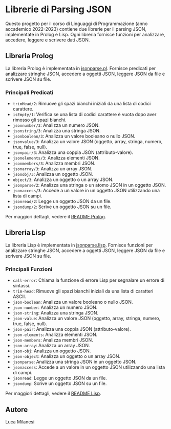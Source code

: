 # Librerie di Parsing JSON

Questo progetto per il corso di Linguaggi di Programmazione (anno accademico 2022-2023) contiene due librerie per il parsing JSON, implementate in Prolog e Lisp. Ogni libreria fornisce funzioni per analizzare, accedere, leggere e scrivere dati JSON.

## Libreria Prolog

La libreria Prolog è implementata in [jsonparse.pl](Prolog/jsonparse.pl). Fornisce predicati per analizzare stringhe JSON, accedere a oggetti JSON, leggere JSON da file e scrivere JSON su file.

### Principali Predicati

- `trimHead/2`: Rimuove gli spazi bianchi iniziali da una lista di codici carattere.
- `isEmpty/1`: Verifica se una lista di codici carattere è vuota dopo aver rimosso gli spazi bianchi.
- `jsonnumber/3`: Analizza un numero JSON.
- `jsonstring/3`: Analizza una stringa JSON.
- `jsonboolean/3`: Analizza un valore booleano o nullo JSON.
- `jsonvalue/3`: Analizza un valore JSON (oggetto, array, stringa, numero, true, false, null).
- `jsonpair/3`: Analizza una coppia JSON (attributo-valore).
- `jsonelements/3`: Analizza elementi JSON.
- `jsonmembers/3`: Analizza membri JSON.
- `jsonarray/3`: Analizza un array JSON.
- `jsonobj/3`: Analizza un oggetto JSON.
- `object/3`: Analizza un oggetto o un array JSON.
- `jsonparse/2`: Analizza una stringa o un atomo JSON in un oggetto JSON.
- `jsonaccess/3`: Accede a un valore in un oggetto JSON utilizzando una lista di campi.
- `jsonread/2`: Legge un oggetto JSON da un file.
- `jsondump/2`: Scrive un oggetto JSON su un file.

Per maggiori dettagli, vedere il [README Prolog](Prolog/README.md).

## Libreria Lisp

La libreria Lisp è implementata in [jsonparse.lisp](Lisp/jsonparse.lisp). Fornisce funzioni per analizzare stringhe JSON, accedere a oggetti JSON, leggere JSON da file e scrivere JSON su file.

### Principali Funzioni

- `call-error`: Chiama la funzione di errore Lisp per segnalare un errore di sintassi.
- `trim-head`: Rimuove gli spazi bianchi iniziali da una lista di caratteri ASCII.
- `json-boolean`: Analizza un valore booleano o nullo JSON.
- `json-number`: Analizza un numero JSON.
- `json-string`: Analizza una stringa JSON.
- `json-value`: Analizza un valore JSON (oggetto, array, stringa, numero, true, false, null).
- `json-pair`: Analizza una coppia JSON (attributo-valore).
- `json-elements`: Analizza elementi JSON.
- `json-members`: Analizza membri JSON.
- `json-array`: Analizza un array JSON.
- `json-obj`: Analizza un oggetto JSON.
- `json-object`: Analizza un oggetto o un array JSON.
- `jsonparse`: Analizza una stringa JSON in un oggetto JSON.
- `jsonaccess`: Accede a un valore in un oggetto JSON utilizzando una lista di campi.
- `jsonread`: Legge un oggetto JSON da un file.
- `jsondump`: Scrive un oggetto JSON su un file.

Per maggiori dettagli, vedere il [README Lisp](Lisp/README.md).

## Autore

Luca Milanesi
